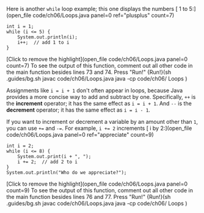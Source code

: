 Here is another ```while``` loop example; this one displays the numbers
[ 1 to 5:](open_file code/ch06/Loops.java panel=0 ref="plusplus" count=7)


```code
int i = 1;
while (i <= 5) {
    System.out.println(i);
    i++;  // add 1 to i
}
```

[Click to remove the highlight](open_file code/ch06/Loops.java panel=0 count=7)
 To see the output of this function, comment out all other code in the main function besides lines 73 and 74. Press "Run!"
{Run!}(sh .guides/bg.sh javac code/ch06/Loops.java java -cp code/ch06/ Loops )


Assignments like `i = i + 1` don't often appear in loops, because Java provides a more concise way to add and subtract by one. Specifically, `++` is the **increment** operator; it has the same effect as `i = i + 1`. And `--` is the **decrement** operator; it has the same effect as `i = i - 1`.


If you want to increment or decrement a variable by an amount other than `1`, you can use `+=` and `-=`. For example, ```i += 2``` increments 
[ i by 2:](open_file code/ch06/Loops.java panel=0 ref="appreciate" count=9)


```code
int i = 2;
while (i <= 8) {
    System.out.print(i + ", ");
    i += 2;  // add 2 to i
}
System.out.println("Who do we appreciate?");
```

[Click to remove the highlight](open_file code/ch06/Loops.java panel=0 count=9)
 To see the output of this function, comment out all other code in the main function besides lines 76 and 77. Press "Run!"
{Run!}(sh .guides/bg.sh javac code/ch06/Loops.java java -cp code/ch06/ Loops )
